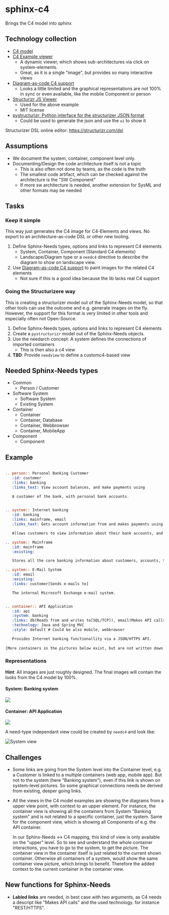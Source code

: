 # sphinx-c4
Brings the C4 model into sphinx

## Technology collection

* [C4 model](https://c4model.com/)
* [C4 Example viewer](https://c4model.com/diagrams/example)
  *   A dynamic viewer, which shows sub-architectures via click on system-elements.
  *   Great, as it is a single "image", but provides so many interactive views
* [Diagram-as-code C4 support](https://diagrams.mingrammer.com/docs/nodes/c4)
  * Looks a little limited and the graphical representations are not 100% in sync or even available, like the mobile Component or person
* [Structurizr JS Viewer](https://github.com/structurizr/ui)
  * Used for the above example
  * MIT license
* [pystructurizr: Python interface for the structurizer JSON format](https://github.com/nielsvanspauwen/pystructurizr)
  * Could be used to generate the json and use the `ui` to show it

Structurizer DSL online editor: https://structurizr.com/dsl

## Assumptions

* We document the system, container, component level only.
* Documenting/Design the code architecture itself is not a topic
  * This is also often not done by teams, as the code is the truth
  *  The smallest code artifact, which can be checked against the architecture is the "SW Component"
  *  If more sw architecture is needed, another extension for SysML and other formats may be needed




## Tasks

### Keep it simple
This way just generates the C4 image for C4-Elements and views.
No export to an architecture-as-code DSL or other new tooling.

1. Define Sphinx-Needs types, options and links to represent C4 elements
   * System, Container, Component (Standard C4 elements)
   * Landscape/Diagram type or a `needc4` directive to describe the diagram to show on landscape view.
2. Use [Diagram-as-code C4 support](https://diagrams.mingrammer.com/docs/nodes/c4) to paint images for the related C4 elements
   * Not sure if this is a good idea because the lib lacks real C4 support

### Going the Structurizere way
This is creating a structurizer model out of the Sphinx-Needs model, so that other tools can use the outcome and e.g. generate images on the fly.
However, the support for this format is very limited in other tools and especially often not Open-Source.

1. Define Sphinx-Needs types, options and links to represent C4 elements
2. Create a `pystructurizr` model out of the Sphinx-Needs objects.
3. Use the needarch concept: A system defines the connections of imported containers
   * This is then also a c4 view
4. **TBD**: Provide ``needview`` to define a customc4-based view


## Needed Sphinx-Needs types

* Common
  * Person / Customer
* Software System
  * Software System
  * Existing System
* Container
  * Container
  * Container, Database
  * Container, Webbrowser
  * Container, MobileApp
* Component
  * Component

## Example



```rst

.. person:: Personal Banking Customer
   :id: customer
   :links: banking
   :links_text: View account balances, and make payments using

   A customer of the bank, with personal bank accounts.
   

.. system:: Internet banking
   :id: banking
   :links: mainframe, email
   :links_text: Gets account information from and makes payments using:: Sends e-mail using

   Allows customers to view information about their bank accounts, and make payments.

.. system:: Mainframe
   :id: mainframe
   :existing:

   Stores all the core banking information about customers, accounts, transitions, etc.

.. system:: E-Mail System
   :id: email
   :existing:
   :links: customer[Sends e-mails to]

   The internal Microsoft Exchange e-mail system.


.. container:: API Application
   :id: api
   :system: banking
   :links: db(Reads from and writes to[SQL/TCP]), email(Makes API calls to[XML/HTTPS]), mainframe(Makes API calls to[XML/HTTPS])
   :technology: Java and Spring MVC
   :style: default # Could be also mobile, webbrowser

   Provides Internet banking functionallity via a JSON/HTTPS API.
   
[More containers in the pictures below exist, but are not written down for this example (I'm lazy, sorry :) )]

```

### Representations
**Hint**: All images are just roughly designed. The final images will contain the looks from the C4 model by 100%.

#### System: Banking system

![](need_system_banking.drawio.png)


#### Container: API Application

![](need_container_api.drawio.png)



A need-type independant view could be created by `needc4` and look like:

![System view](https://static.structurizr.com/workspace/76749/diagrams/SystemContext.png)


## Challenges

* Some links are going from the System level into the Container level, e.g. a Customer is linked to a multiple containers (web app, mobile app).
  But not to the system (here "Banking system"), even if this link is shown on system-level pictures.
  So some graphical connections needs be derived from existing, deeper going links.
* All the views in the C4 model examples are showing the diagrams from a upper view point, with context to an upper element.
  For instance, the container view is showing all the containers from System "Banking system" and is not related to a specific container, just the system.
  Same for the component view, which is showing all Components of e.g. the API container.

  In our Sphinx-Needs <-> C4 mapping, this kind of view is only available on the "upper" level. So to see and understand the whole container interactions, you have to 
  go to the system, to get the picture. The container view in the container itself is just related to the current shown container. Otherwise all containers of a system, would
  show the same container view picture, which brings to benefit. Therefore the added context to the current container in the container view.

## New functions for Sphinx-Needs

* **Labled links** are needed, in best case with two arguments, as C4 needs a descript like "Makes API calls" and the used technology. for instance "REST/HTTPS".